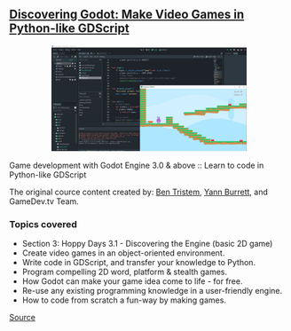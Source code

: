 ## [Discovering Godot: Make Video Games in Python-like GDScript](https://www.udemy.com/course/godot/)

<p align="center">
  <img src="https://github.com/ikostan/IntroToGodot/blob/master/GFX/Screens/Capture.JPG" width="70%" title="Screenshot">
</p>

Game development with Godot Engine 3.0 & above :: Learn to code in Python-like GDScript

The original cource content created by: [Ben Tristem](https://www.udemy.com/user/bentristem/), [Yann Burrett](https://www.udemy.com/user/yann-burrett/), and GameDev.tv Team.

### Topics covered

- Section 3: Hoppy Days 3.1 - Discovering the Engine (basic 2D game)
- Create video games in an object-oriented environment.
- Write code in GDScript, and transfer your knowledge to Python.
- Program compelling 2D word, platform & stealth games.
- How Godot can make your game idea come to life - for free.
- Re-use any existing programming knowledge in a user-friendly engine.
- How to code from scratch a fun-way by making games.

[Source](https://www.udemy.com/course/godot/)